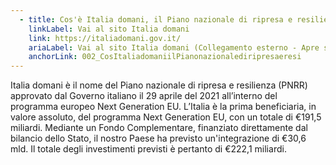 ```yaml
---
  - title: Cos'è Italia domani, il Piano nazionale di ripresa e resilienza (PNRR)?
    linkLabel: Vai al sito Italia domani
    link: https://italiadomani.gov.it/
    ariaLabel: Vai al sito Italia domani (Collegamento esterno - Apre su nuova scheda)
    anchorLink: 002_CosItaliadomaniilPianonazionalediripresaeresi
---
```


Italia domani è il nome del Piano nazionale di ripresa e resilienza (PNRR) approvato dal Governo italiano il 29 aprile del 2021 all’interno del programma europeo Next Generation EU. L’Italia è la prima beneficiaria, in valore assoluto, del programma Next Generation EU, con un totale di €191,5 miliardi. Mediante un Fondo Complementare, finanziato direttamente dal bilancio dello Stato, il nostro Paese ha previsto un'integrazione di €30,6 mld. Il totale degli investimenti previsti è pertanto di €222,1 miliardi.
